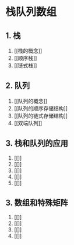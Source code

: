 # 栈队列数组

## 1. 栈

1. [[栈的概念]]
2. [[顺序栈]]
3. [[链式栈]]

## 2. 队列

1. [[队列的概念]]
2. [[队列的顺序存储结构]]
3. [[队列的链式存储结构]]
4. [[双端队列]]

## 3. 栈和队列的应用

1. [[]]
2. [[]]
3. [[]]
4. [[]]
5. [[]]

## 3. 数组和特殊矩阵

1. [[]]
2. [[]]
3. [[]]
4. [[]]
